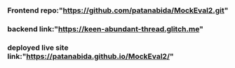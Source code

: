 ### Frontend repo:"https://github.com/patanabida/MockEval2.git"
### backend link:"https://keen-abundant-thread.glitch.me"
### deployed live site link:"https://patanabida.github.io/MockEval2/"